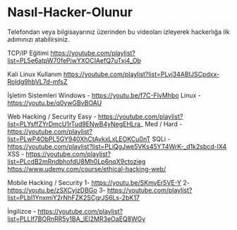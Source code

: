 # Nasıl-Hacker-Olunur
Telefondan veya bilgisayarınız üzerinden bu videoları izleyerek hackerlığa ilk adımınızı atabilirsiniz.


TCP/IP Eğitimi
https://youtube.com/playlist?list=PL5e6atpW70fePiwYXOCIAefQ7uTxj4_Ob

Kali Linux Kullanım
https://youtube.com/playlist?list=PLvj34ABIJSCpdxx-RoIdg9hbVL7d-mfsZ

İşletim Sistemleri
Windows - https://youtu.be/f7C-FlvMhbo
Linux - https://youtu.be/q0ywGBvBOAU

Web Hacking / Security
Easy - https://youtube.com/playlist?list=PLYsffZYrDmcU1rTud9ENwB4yNegEHLra_
Med / Hard - https://youtube.com/playlist?list=PLwP4ObPL5GY940XhCtAykxLxLEOKCu0nT
SQLi - https://youtube.com/playlist?list=PLiQgJwe5VKs45YT4WrK-_d1k2sbcd-lX4
XSS - https://youtube.com/playlist?list=PLcdB2mRndbhofdU8Mh0Lp6nqX9ctozieg
https://www.udemy.com/course/ethical-hacking-web/

Mobile Hacking / Security
1- https://youtu.be/SKmvEr5VE-Y
2- https://youtu.be/zSXCyjzDBGo
3- https://youtube.com/playlist?list=PLbl1YnxmiY2rNhFZK2SCgrJS6Ls-2bK17


İngilizce - https://youtube.com/playlist?list=PLLlf7BORnRR5y1BA_lEI2MR3eOaEQ8WGy
